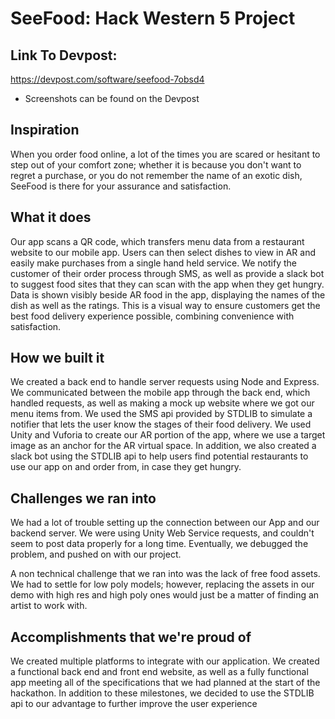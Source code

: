 # SeeFood: Hack Western 5 Project

## Link To Devpost:
https://devpost.com/software/seefood-7obsd4
- Screenshots can be found on the Devpost

## Inspiration
When you order food online, a lot of the times you are scared or hesitant to step out of your comfort zone; whether it is because you don't want to regret a purchase, or you do not remember the name of an exotic dish, SeeFood is there for your assurance and satisfaction.

## What it does
Our app scans a QR code, which transfers menu data from a restaurant website to our mobile app. Users can then select dishes to view in AR and easily make purchases from a single hand held service. We notify the customer of their order process through SMS, as well as provide a slack bot to suggest food sites that they can scan with the app when they get hungry. Data is shown visibly beside AR food in the app, displaying the names of the dish as well as the ratings. This is a visual way to ensure customers get the best food delivery experience possible, combining convenience with satisfaction.

## How we built it
We created a back end to handle server requests using Node and Express. We communicated between the mobile app through the back end, which handled requests, as well as making a mock up website where we got our menu items from. We used the SMS api provided by STDLIB to simulate a notifier that lets the user know the stages of their food delivery. We used Unity and Vuforia to create our AR portion of the app, where we use a target image as an anchor for the AR virtual space. In addition, we also created a slack bot using the STDLIB api to help users find potential restaurants to use our app on and order from, in case they get hungry.

## Challenges we ran into
We had a lot of trouble setting up the connection between our App and our backend server. We were using Unity Web Service requests, and couldn't seem to post data properly for a long time. Eventually, we debugged the problem, and pushed on with our project.

A non technical challenge that we ran into was the lack of free food assets. We had to settle for low poly models; however, replacing the assets in our demo with high res and high poly ones would just be a matter of finding an artist to work with.

## Accomplishments that we're proud of
We created multiple platforms to integrate with our application. We created a functional back end and front end website, as well as a fully functional app meeting all of the specifications that we had planned at the start of the hackathon. In addition to these milestones, we decided to use the STDLIB api to our advantage to further improve the user experience 

